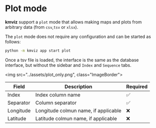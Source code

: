 # Plot mode

**kmviz** support a `plot` mode that allows making maps and plots from arbitrary data (from `csv`,`tsv` or `xlsx`).

The `plot` mode does not require any configuration and can be started as follows:

```bash
python -m kmviz app start plot
```

Once a tsv file is loaded, the interface is the same as the database interface, but without the sidebar and `Index` and `Sequence` tabs.

<img src="../assets/plot_only.png", class="ImageBorder">

|Field|Description|Required|
|---|---|---|
|Index|Index column name|:white_check_mark:|
|Separator|Column separator|:white_check_mark:|
|Longitude|Longitude colmun name, if applicable|:x:|
|Latitude|Latitude colmun name, if applicable|:x:|
